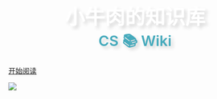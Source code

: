 <!-- <img width="120px" src="https://gitee.com/veal98/images/raw/master/img/20200518211442.png"> -->
<div style = "font-weight: 700; font-size: 2.5rem; 
    color: #fff; text-align: center;
    text-shadow: 0.3rem 0.3rem 0.4rem rgba(0,0,0,.15);
    line-height: 1.5; font-family: 'Playball',cursive;
">
    小牛肉的知识库
</div>
<div style = "font-weight: 600; font-size: 1.8rem; 
    color: rgb(69, 170, 188); text-align: center;
    text-shadow: 0.3rem 0.3rem 0.4rem rgba(0,0,0,.15);
    line-height: 1.2;">
    CS 📚 Wiki
</div>

<br>

<!-- <span id="busuanzi_container_site_pv" style='display:none'>
    👀 本站总访问量：<span id="busuanzi_value_site_pv"></span> 次
</span>
<span id="busuanzi_container_site_uv" style='display:none'>
    | 🙎‍♂️ 本站总访客数：<span id="busuanzi_value_site_uv"></span> 人
</span>

<br> 
<br> -->

<!-- <a href="https://github.com/Veal98/CS-Wiki" target="_blank">
    <img src="https://badgen.net/github/stars/Veal98/CS-Wiki?icon=github&amp;color=4ab8a1" data-origin="https://badgen.net/github/stars/Veal98/CS-Wiki?icon=github&amp;color=4ab8a1" alt="stars">
</a> -->
<!-- <img src="https://img.shields.io/badge/author-小牛肉-yellow.svg" data-origin="https://img.shields.io/badge/author-小牛肉-yellow.svg" alt=""> 
<img src="https://img.shields.io/badge/license-GPL-blue.svg" data-origin="https://img.shields.io/badge/license-GPL-blue.svg" alt=""> -->

[开始阅读](README.md)

<!-- 背景图片 -->
<!-- ![color](rgb(51, 51, 51)) -->
![](https://gitee.com/veal98/images/raw/master/img/20200625113322.jpg)
